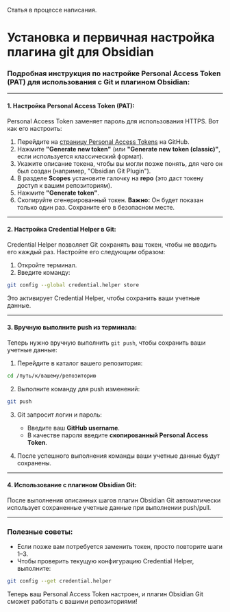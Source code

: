 Статья в процессе написания.

# Установка и первичная настройка плагина git для Obsidian
### Подробная инструкция по настройке Personal Access Token (PAT) для использования с Git и плагином Obsidian:

---

#### **1. Настройка Personal Access Token (PAT):**

Personal Access Token заменяет пароль для использования HTTPS. Вот как его настроить:

1. Перейдите на [страницу Personal Access Tokens](https://github.com/settings/tokens) на GitHub.
2. Нажмите **"Generate new token"** (или **"Generate new token (classic)"**, если используется классический формат).
3. Укажите описание токена, чтобы вы могли позже понять, для чего он был создан (например, "Obsidian Git Plugin").
4. В разделе **Scopes** установите галочку на **repo** (это даст токену доступ к вашим репозиториям).
5. Нажмите **"Generate token"**.
6. Скопируйте сгенерированный токен. **Важно:** Он будет показан только один раз. Сохраните его в безопасном месте.

---

#### **2. Настройка Credential Helper в Git:**

Credential Helper позволяет Git сохранять ваш токен, чтобы не вводить его каждый раз. Настройте его следующим образом:

1. Откройте терминал.
2. Введите команду:
   
```bash
git config --global credential.helper store
```

   Это активирует Credential Helper, чтобы сохранить ваши учетные данные.

---

#### **3. Вручную выполните push из терминала:**

Теперь нужно вручную выполнить `git push`, чтобы сохранить ваши учетные данные:

1. Перейдите в каталог вашего репозитория:
    
```bash
cd /путь/к/вашему/репозиторию
```
    
2. Выполните команду для push изменений:
    
```bash
git push
```
    
3. Git запросит логин и пароль:
    
    - Введите ваш **GitHub username**.
    - В качестве пароля введите **скопированный Personal Access Token**.
4. После успешного выполнения команды ваши учетные данные будут сохранены.
    

---

#### **4. Использование с плагином Obsidian Git:**

После выполнения описанных шагов плагин Obsidian Git автоматически использует сохраненные учетные данные при выполнении push/pull.

---

### **Полезные советы:**

- Если позже вам потребуется заменить токен, просто повторите шаги 1–3.
- Чтобы проверить текущую конфигурацию Credential Helper, выполните:
    
```bash
git config --get credential.helper
```
    

Теперь ваш Personal Access Token настроен, и плагин Obsidian Git сможет работать с вашими репозиториями!